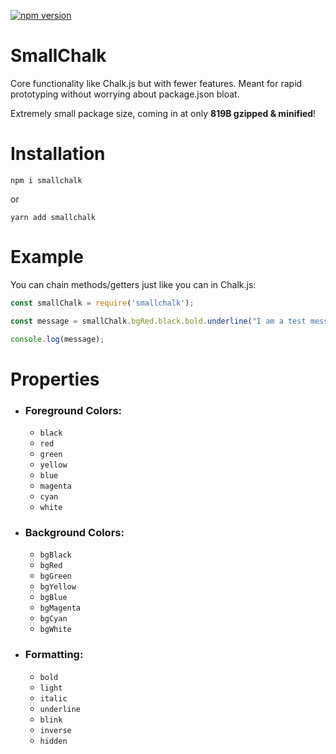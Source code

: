 [![npm version](https://badge.fury.io/js/smallchalk.svg)](https://badge.fury.io/js/smallchalk)

# SmallChalk
Core functionality like Chalk.js but with fewer features. Meant for rapid prototyping without worrying about package.json bloat.

Extremely small package size, coming in at only **819B gzipped & minified**!

# Installation

```
npm i smallchalk
```

or

```
yarn add smallchalk
```

# Example

You can chain methods/getters just like you can in Chalk.js:

```javascript
const smallChalk = require('smallchalk');

const message = smallChalk.bgRed.black.bold.underline("I am a test message");

console.log(message);
```

# Properties

 - ### Foreground Colors:
   - `black`
   - `red`
   - `green`
   - `yellow`
   - `blue`
   - `magenta`
   - `cyan`
   - `white`
   
 - ### Background Colors:
   - `bgBlack`
   - `bgRed`
   - `bgGreen`
   - `bgYellow`
   - `bgBlue`
   - `bgMagenta`
   - `bgCyan`
   - `bgWhite`
 
 - ### Formatting:
   - `bold`
   - `light`
   - `italic`
   - `underline`
   - `blink`
   - `inverse`
   - `hidden`
